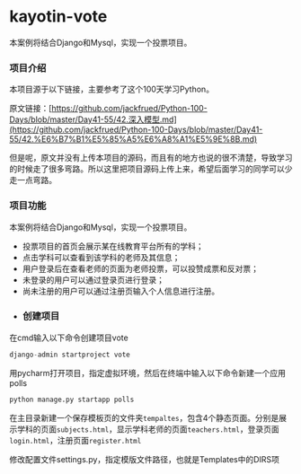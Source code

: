 # kayotin-vote
本案例将结合Django和Mysql，实现一个投票项目。
### 项目介绍

本项目源于以下链接，主要参考了这个100天学习Python。

原文链接：[https://github.com/jackfrued/Python-100-Days/blob/master/Day41-55/42.深入模型.md](https://github.com/jackfrued/Python-100-Days/blob/master/Day41-55/42.%E6%B7%B1%E5%85%A5%E6%A8%A1%E5%9E%8B.md)

但是呢，原文并没有上传本项目的源码，而且有的地方也说的很不清楚，导致学习的时候走了很多弯路。所以这里把项目源码上传上来，希望后面学习的同学可以少走一点弯路。

### 项目功能

本案例将结合Django和Mysql，实现一个投票项目。

- 投票项目的首页会展示某在线教育平台所有的学科；
- 点击学科可以查看到该学科的老师及其信息；
- 用户登录后在查看老师的页面为老师投票，可以投赞成票和反对票；
- 未登录的用户可以通过登录页进行登录；
- 尚未注册的用户可以通过注册页输入个人信息进行注册。
- ### 创建项目

在cmd输入以下命令创建项目vote

```python
django-admin startproject vote
```

用pycharm打开项目，指定虚拟环境，然后在终端中输入以下命令新建一个应用polls

```python
python manage.py startapp polls
```

在主目录新建一个保存模板页的文件夹`tempaltes`，包含4个静态页面。分别是展示学科的页面`subjects.html`，显示学科老师的页面`teachers.html`，登录页面`login.html`，注册页面`register.html`

修改配置文件settings.py，指定模版文件路径，也就是Templates中的DIRS项
